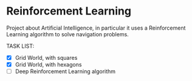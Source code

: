 # Reinforcement Learning

Project about Artificial Intelligence, in particular it uses a Reinforcement Learning algorithm to solve navigation problems.

TASK LIST:
 - [x] Grid World, with squares
 - [X] Grid World, with hexagons
 - [ ] Deep Reinforcement Learning algorithm
